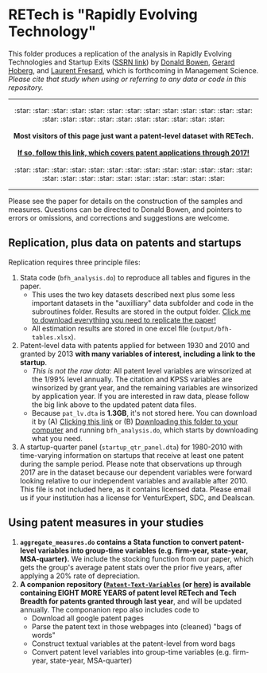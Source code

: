 # RETech is "Rapidly Evolving Technology"

This folder produces a replication of the analysis in Rapidly Evolving Technologies and Startup Exits ([SSRN link](https://papers.ssrn.com/sol3/papers.cfm?abstract_id=3245839)) by [Donald Bowen](https://bowen.finance), [Gerard Hoberg](http://www-bcf.usc.edu/~hoberg/), and [Laurent Fresard](https://people.lu.usi.ch/fresal/), which is forthcoming in Management Science. _Please cite that study when using or referring to any data or code in this repository._ 

---

<p align="center"> :star: :star: :star: :star: :star: :star: :star: :star: :star: :star: :star: :star: :star: :star: :star: :star: :star: :star: :star: :star: :star: :star: :star:  
	<br> <br> 
	<b> Most visitors of this page just want a patent-level dataset with RETech. </b>
	<br><br>   <a href="https://github.com/donbowen/Patent-Text-Variables"><b>If so, follow this link, which covers patent applications through 2017!</b></a>
	<br> <br> :star: :star: :star: :star: :star: :star: :star: :star: :star: :star: :star: :star: :star: :star: :star: :star: :star: :star: :star: :star: :star: :star: :star:   
</p>

---

Please see the paper for details on the construction of the samples and measures. Questions can be directed to Donald Bowen, and pointers to errors or omissions, and corrections and suggestions are welcome. 	

	
## Replication, plus data on patents and startups  

Replication requires three principle files:	
1. Stata code (`bfh_analysis.do`) to reproduce all tables and figures in the paper. 
	- This uses the two key datasets described next plus some less important datasets in the "auxilliary" data subfolder and code in the subroutines folder. Results are stored in the output folder. [Click me to download everything you need to replicate the paper!](https://github.com/donbowen/BFH/archive/refs/heads/main.zip) 
	- All estimation results are stored in one excel file (`output/bfh-tables.xlsx`).
2. Patent-level data with patents applied for between 1930 and 2010 and granted by 2013 **with many variables of interest, including a link to the startup**. 
	- _This is not the raw data:_ All patent level variables are winsorized at the 1/99% level annually. The citation and KPSS variables are winsorized by grant year, and the remaining variables are winsorized by application year. If you are interested in raw data, please follow the big link above to the updated patent data files. 
	- Because `pat_lv.dta` is **1.3GB**, it's not stored here. You can download it by (A) [Clicking this link](https://github.com/donbowen/BFH/releases/download/v2017/pat_lv_dta.zip) or (B) [Downloading this folder to your computer](https://github.com/donbowen/BFH/archive/refs/heads/main.zip) and running `bfh_analysis.do`, which starts by downloading what you need.
3. A startup-quarter panel (`startup_qtr_panel.dta`) for 1980-2010 with time-varying information on startups that receive at least one patent during the sample period. Please note that observations up through 2017 are in the dataset because our dependent variables were forward looking relative to our independent variables and available after 2010. This file is not included here, as it contains licensed data. Please email us if your institution has a license for VenturExpert, SDC, and Dealscan. 

## Using patent measures in your studies

1. **`aggregate_measures.do` contains a Stata function to convert patent-level variables into group-time variables (e.g. firm-year, state-year, MSA-quarter).** We include the stocking function from our paper, which gets the group's average patent stats over the prior five years, after applying a 20% rate of depreciation. 
2. **A companion repository ([`Patent-Text-Variables`](https://github.com/donbowen/Patent-Text-Variables) (or [here](https://bowen.finance/bfh_data/)) is available containing EIGHT MORE YEARS of patent level RETech and Tech Breadth for patents granted through last year**, and will be updated annually. The componanion repo also includes code to 
	- Download all google patent pages 
	- Parse the patent text in those webpages into (cleaned) "bags of words" 
	- Construct textual variables at the patent-level from word bags 
	- Convert patent level variables into group-time variables (e.g. firm-year, state-year, MSA-quarter)

